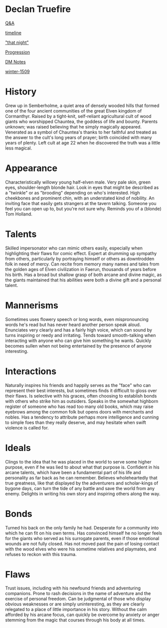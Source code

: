 # Declan Truefire

[Q&A](Q%26A.md)

[timeline](declan-truefire/timeline.md)

["that night"](declan-truefire/narrative.md)

[Progression](Progression/%21index.md)

[DM Notes](DM%20Notes.md)

[winter-1509](declan-truefire/winter-1509.md)

# History

Grew up in Semberholme, a quiet area of densely wooded hills that formed one of the four ancient communities of the great Elven kingdom of Cormanthyr. Raised by a tight-knit, self-reliant agricultural cult of wood giants who worshipped Chauntea, the goddess of life and bounty. Parents unknown; was raised believing that he simply magically appeared. Venerated as a symbol of Chauntea's thanks to her faithful and treated as the answer to the cult's long years of prayer; birth coincided with many years of plenty. Left cult at age 22 when he discovered the truth was a little less magical.

# Appearance

Characteristically willowy young half-elven male. Very pale skin, green eyes, shoulder-length blonde hair. Look in eyes that might be described as a "twinkle" or as "brooding" depending on who's interested. High cheekbones and prominent chin, with an understated kind of nobility. An inviting face that easily gets strangers at the tavern talking. Someone you feel you can open up to, but you're not sure why. Reminds you of a (blonde) Tom Holland.

# Talents

Skilled impersonator who can mimic others easily, especially when highlighting their flaws for comic effect. Expert at drumming up sympathy from others, particularly by portraying himself or others as downtrodden folk in need of mercy. Can recite from memory many names and tales from the golden ages of Elven civilization in Faerun, thousands of years before his birth. Has a broad but shallow grasp of both arcane and divine magic, as the giants maintained that his abilities were both a divine gift and a personal talent.

# Mannerisms

Sometimes uses flowery speech or long words, even mispronouncing words he's read but has never heard another person speak aloud. Enunciates very clearly and has a fairly high voice, which can sound by turns inspiring or reedy and irritating. Tends toward smooth-talking when interacting with anyone who can give him something he wants. Quickly becomes sullen when not being entertained by the presence of anyone interesting.

# Interactions

Naturally inspires his friends and happily serves as the "face" who can represent their best interests, but sometimes finds it difficult to gloss over their flaws. Is selective with his graces, often choosing to establish bonds with others who strike him as outsiders. Speaks in the somewhat highborn register of someone who has read too many old books, which may raise eyebrows among the common folk but opens doors with merchants and nobles. Has a tendency to attribute perhaps more intelligence and cunning to simple foes than they really deserve, and may hesitate when swift violence is called for.

# Ideals

Clings to the idea that he was placed in the world to serve some higher purpose, even if he was lied to about what that purpose is. Confident in his arcane talents, which have been a fundamental part of his life and personality as far back as he can remember. Believes wholeheartedly that true greatness, like that displayed by the adventurers and scholar-kings of bygone days, can turn the tide of any battle and save the world from any enemy. Delights in writing his own story and inspiring others along the way.

# Bonds

Turned his back on the only family he had. Desperate for a community into which he can fit on his own terms. Has convinced himself he no longer feels for the giants who served as his surrogate parents, even if those emotional wounds are not fully closed. Has not moved past the pain of losing contact with the wood elves who were his sometime relatives and playmates, and refuses to reckon with this trauma.

# Flaws

Trust issues, including with his newfound friends and adventuring companions. Prone to rash decisions in the name of adventure and the exercise of personal freedom. Can be judgmental of those who display obvious weaknesses or are simply uninteresting, as they are clearly relegated to a place of little importance in his story. Without the calm afforded by his arcane focus, can quickly be overcome by anxiety or anger stemming from the magic that courses through his body at all times.